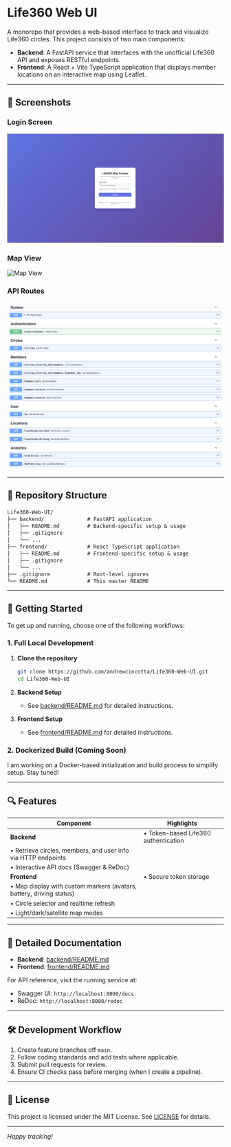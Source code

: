 # Life360 Web UI

A monorepo that provides a web-based interface to track and visualize Life360 circles. This project consists of two main components:

* **Backend**: A FastAPI service that interfaces with the unofficial Life360 API and exposes RESTful endpoints.
* **Frontend**: A React + Vite TypeScript application that displays member locations on an interactive map using Leaflet.

---

## 🎨 Screenshots

### Login Screen

![Login](docs/images/login.png)

### Map View

![Map View](docs/images/satellite-map.png)

### API Routes

![API Routes](docs/images/api-routes.png)

---

## 📂 Repository Structure

```
Life360-Web-UI/
├── backend/              # FastAPI application
│   ├── README.md         # Backend-specific setup & usage
│   ├── .gitignore
│   └── ...
├── frontend/             # React TypeScript application
│   ├── README.md         # Frontend-specific setup & usage
│   ├── .gitignore
│   └── ...
├── .gitignore            # Root-level ignores
└── README.md             # This master README
```

---

## 🚀 Getting Started

To get up and running, choose one of the following workflows:

### 1. Full Local Development

1. **Clone the repository**

   ```bash
   git clone https://github.com/andrewcincotta/Life360-Web-UI.git
   cd Life360-Web-UI
   ```
2. **Backend Setup**

   * See [backend/README.md](backend/README.md) for detailed instructions.
3. **Frontend Setup**

   * See [frontend/README.md](frontend/README.md) for detailed instructions.

### 2. Dockerized Build (Coming Soon)

I am working on a Docker-based initialization and build process to simplify setup. Stay tuned!

---

## 🔍 Features

| Component                                                            | Highlights                           |
| -------------------------------------------------------------------- | ------------------------------------ |
| **Backend**                                                          | • Token-based Life360 authentication |
| • Retrieve circles, members, and user info via HTTP endpoints        |                                      |
| • Interactive API docs (Swagger & ReDoc)                             |                                      |
| **Frontend**                                                         | • Secure token storage               |
| • Map display with custom markers (avatars, battery, driving status) |                                      |
| • Circle selector and realtime refresh                               |                                      |
| • Light/dark/satellite map modes                                     |                                      |

---

## 📖 Detailed Documentation

* **Backend**: [backend/README.md](backend/README.md)
* **Frontend**: [frontend/README.md](frontend/README.md)

For API reference, visit the running service at:

* Swagger UI: `http://localhost:8000/docs`
* ReDoc: `http://localhost:8000/redoc`

---

## 🛠️ Development Workflow

1. Create feature branches off `main`.
2. Follow coding standards and add tests where applicable.
3. Submit pull requests for review.
4. Ensure CI checks pass before merging (when I create a pipeline).

---

## 📜 License

This project is licensed under the MIT License. See [LICENSE](LICENSE) for details.

---

*Happy tracking!*
